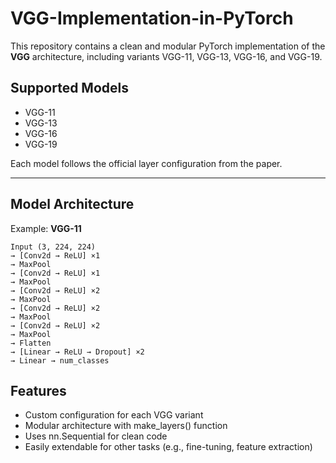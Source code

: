 # VGG-Implementation-in-PyTorch
This repository contains a clean and modular PyTorch implementation of the **VGG** architecture, including variants VGG-11, VGG-13, VGG-16, and VGG-19.

##  Supported Models

-  VGG-11
-  VGG-13
-  VGG-16
-  VGG-19

Each model follows the official layer configuration from the paper.

---

##  Model Architecture

Example: **VGG-11**
``` text
Input (3, 224, 224)
→ [Conv2d → ReLU] ×1
→ MaxPool
→ [Conv2d → ReLU] ×1
→ MaxPool
→ [Conv2d → ReLU] ×2
→ MaxPool
→ [Conv2d → ReLU] ×2
→ MaxPool
→ [Conv2d → ReLU] ×2
→ MaxPool
→ Flatten
→ [Linear → ReLU → Dropout] ×2
→ Linear → num_classes
```
## Features
- Custom configuration for each VGG variant
- Modular architecture with make_layers() function
- Uses nn.Sequential for clean code
- Easily extendable for other tasks (e.g., fine-tuning, feature extraction)
